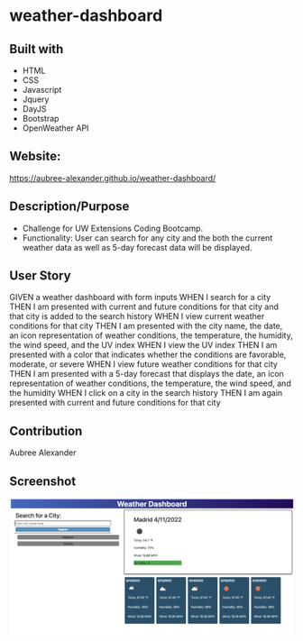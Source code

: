  # weather-dashboard

 ## Built with 
 * HTML
 * CSS
 * Javascript
 * Jquery
 * DayJS
 * Bootstrap
 * OpenWeather API

 ## Website: 
 https://aubree-alexander.github.io/weather-dashboard/

## Description/Purpose
* Challenge for UW Extensions Coding Bootcamp. 
* Functionality: User can search for any city and the both the current weather data as well as 5-day forecast data will be displayed. 
 

## User Story 
GIVEN a weather dashboard with form inputs
WHEN I search for a city
THEN I am presented with current and future conditions for that city and that city is added to the search history
WHEN I view current weather conditions for that city
THEN I am presented with the city name, the date, an icon representation of weather conditions, the temperature, the humidity, the wind speed, and the UV index
WHEN I view the UV index
THEN I am presented with a color that indicates whether the conditions are favorable, moderate, or severe
WHEN I view future weather conditions for that city
THEN I am presented with a 5-day forecast that displays the date, an icon representation of weather conditions, the temperature, the wind speed, and the humidity
WHEN I click on a city in the search history
THEN I am again presented with current and future conditions for that city

## Contribution
Aubree Alexander

## Screenshot
<img src="./assets/images/screenshot.weather.dashboard.png" />